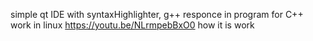 simple qt IDE with syntaxHighlighter, g++ responce in program for C++ work in linux
https://youtu.be/NLrmpebBxO0 how it is work
